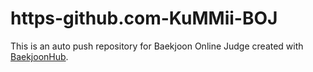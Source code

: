 # https-github.com-KuMMii-BOJ
This is an auto push repository for Baekjoon Online Judge created with [BaekjoonHub](https://github.com/BaekjoonHub/BaekjoonHub).
